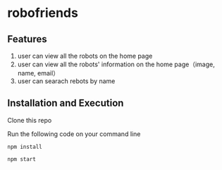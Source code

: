 # robofriends

## Features

1. user can view all the robots on the home page<br>
2. user can view all the robots' information on the home page（image, name, email）<br>
3. user can searach rebots by name<br>

## Installation and Execution

Clone this repo<br>

Run the following code on your command line <br>

```
npm install
```

```
npm start
```
